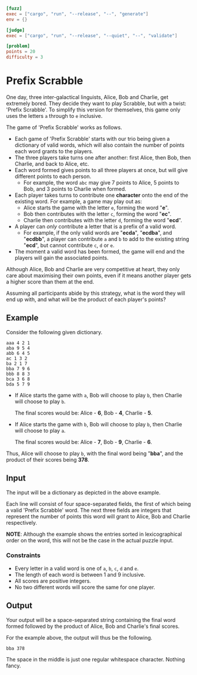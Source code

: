 ```toml
[fuzz]
exec = ["cargo", "run", "--release", "--", "generate"]
env = {}

[judge]
exec = ["cargo", "run", "--release", "--quiet", "--", "validate"]

[problem]
points = 20
difficulty = 3
```

# Prefix Scrabble

One day, three inter-galactical linguists, Alice, Bob and Charlie, get extremely bored.
They decide they want to play Scrabble, but with a twist: 'Prefix Scrabble'.
To simplify this version for themselves, this game only uses the letters `a` through to `e` inclusive.

The game of 'Prefix Scrabble' works as follows.

* Each game of 'Prefix Scrabble' starts with our trio
  being given a dictionary of valid words, which will also contain
  the number of points each word grants to the players.
* The three players take turns one after another:
  first Alice, then Bob, then Charlie, and back to Alice, etc.
* Each word formed gives points to all three players at once,
  but will give different points to each person.
  * For example, the word `abc` may give
    7 points to Alice,
    5 points to Bob,
    and 3 points to Charlie when formed.
* Each player takes turns to contribute one **character**
  onto the end of the existing word.
  For example, a game may play out as:
  * Alice starts the game with the letter `e`, forming the word "**e**".
  * Bob then contributes with the letter `c`, forming the word "**ec**".
  * Charlie then contributes with the letter `d`, forming the word "**ecd**".
* A player can *only* contribute a letter that is a prefix of a valid word.
  * For example, if the only valid words are "**ecda**", "**ecdba**", and "**ecdbb**",
    a player can contribute `a` and `b` to add to the existing string "**ecd**",
    but cannot contribute `c`, `d` or `e`.
* The moment a valid word has been formed,
  the game will end and the players will gain the associated points.

Although Alice, Bob and Charlie are very competitive at heart,
they only care about maximising their own points,
even if it means another player gets a higher score than them at the end.

Assuming all participants abide by this strategy,
what is the word they will end up with, and what will be the product of each player's points?

## Example

Consider the following given dictionary.

```
aaa 4 2 1
aba 9 5 4
abb 6 4 5
ac 1 3 2
ba 2 1 7
bba 7 9 6
bbb 8 8 3
bca 3 6 8
bda 5 7 9
```

* If Alice starts the game with `a`,
  Bob will choose to play `b`,
  then Charlie will choose to play `b`.

  The final scores would be: Alice - **6**, Bob - **4**, Charlie - **5**.

* If Alice starts the game with `b`,
  Bob will choose to play `b`,
  then Charlie will choose to play `a`.

  The final scores would be: Alice - **7**, Bob - **9**, Charlie - **6**.

Thus, Alice will choose to play `b`,
with the final word being "**bba**", and the product of their scores being **378**.

## Input

The input will be a dictionary as depicted in the above example.

Each line will consist of four space-separated fields,
the first of which being a valid 'Prefix Scrabble' word.
The next three fields are integers that represent
the number of points this word will grant to Alice, Bob and Charlie respectively.

**NOTE**: Although the example shows the entries sorted in lexicographical order on the word,
this will not be the case in the actual puzzle input.

### Constraints

* Every letter in a valid word is one of `a`, `b`, `c`, `d` and `e`.
* The length of each word is between 1 and 9 inclusive.
* All scores are positive integers.
* No two different words will score the same for one player.

## Output

Your output will be a space-separated string containing the final word formed
followed by the product of Alice, Bob and Charlie's final scores.

For the example above, the output will thus be the following.
```
bba 378
```

The space in the middle is just one regular whitespace character. Nothing fancy.